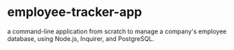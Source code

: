 # employee-tracker-app
a command-line application from scratch to manage a company's employee database, using Node.js, Inquirer, and PostgreSQL.
